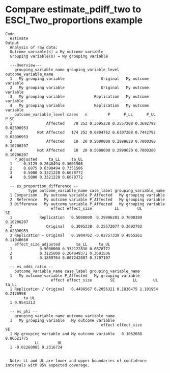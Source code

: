 # Compare estimate_pdiff_two to ESCI_Two_proportions example

    Code
      estimate
    Output
      Analysis of raw data:
      Outcome variable(s) = My outcome variable
      Grouping variable(s) = My grouping variable
      
      ---Overview---
        grouping_variable_name grouping_variable_level outcome_variable_name
      1   My grouping variable                Original   My outcome variable
      2   My grouping variable                Original   My outcome variable
      3   My grouping variable             Replication   My outcome variable
      4   My grouping variable             Replication   My outcome variable
        outcome_variable_level cases   n         P      P_LL      P_UL       P_SE
      1               Affected    78 252 0.3095238 0.2557208 0.3692792 0.02896953
      2           Not Affected   174 252 0.6904762 0.6307208 0.7442792 0.02896953
      3               Affected    10  20 0.5000000 0.2999620 0.7000380 0.10206207
      4           Not Affected    10  20 0.5000000 0.2999620 0.7000380 0.10206207
        P_adjusted     ta_LL     ta_UL
      1     0.3125 0.2648494 0.3601506
      2     0.6875 0.6398494 0.7351506
      3     0.5000 0.3321228 0.6678772
      4     0.5000 0.3321228 0.6678772
      
      -- es_proportion_difference --
              type outcome_variable_name case_label grouping_variable_name
      1 Comparison   My outcome variable P_Affected   My grouping variable
      2  Reference   My outcome variable P_Affected   My grouping variable
      3 Difference   My outcome variable P_Affected   My grouping variable
                        effect effect_size          LL        UL         SE
      1            Replication   0.5000000  0.29996201 0.7000380 0.10206207
      2               Original   0.3095238  0.25572077 0.3692792 0.02896953
      3 Replication ‒ Original   0.1904762 -0.02757339 0.4055261 0.11048660
        effect_size_adjusted       ta_LL     ta_UL
      1            0.5000000 0.332122830 0.6678772
      2            0.3125000 0.264849371 0.3601506
      3            0.1889764 0.007242087 0.3707107
      
      -- es_odds_ratio --
        outcome_variable_name case_label grouping_variable_name
      1   My outcome variable P_Affected   My grouping variable
                        effect effect_size        SE        LL       UL     ta_LL
      1 Replication / Original   0.4498567 0.2056321 0.1836475 1.101954 0.2120998
            ta_UL
      1 0.9541313
      
      -- es_phi --
        grouping_variable_name outcome_variable_name
      1   My grouping variable   My outcome variable
                                              effect effect_size         SE
      1 My grouping variable and My outcome variable   0.1062688 0.06521775
                 LL        UL
      1 -0.02260905 0.2316724
      
      
      Note: LL and UL are lower and upper boundaries of confidence intervals with 95% expected coverage.


